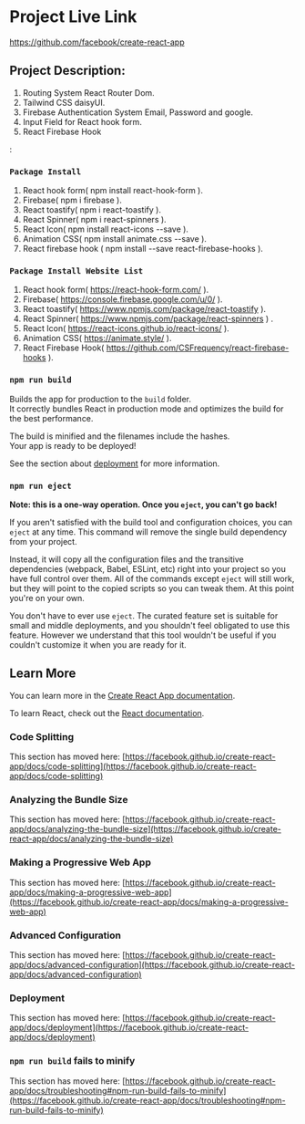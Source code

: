 # Project Live Link

https://github.com/facebook/create-react-app

## Project Description:
 1. Routing System React Router Dom.
 2. Tailwind CSS daisyUI.
 3. Firebase Authentication System Email, Password and google.
 4. Input Field for React hook form.
 5. React Firebase Hook

:

### `Package Install`
1. React hook form( npm install react-hook-form ).
2. Firebase( npm i firebase ).
3. React toastify( npm i react-toastify ).
4. React Spinner( npm i react-spinners ).
5. React Icon( npm install react-icons --save ).
6. Animation CSS( npm install animate.css --save ).
7. React firebase hook ( npm install --save react-firebase-hooks ).



### `Package Install Website List`
1. React hook form( https://react-hook-form.com/ ).
2. Firebase( https://console.firebase.google.com/u/0/ ).
3. React toastify( https://www.npmjs.com/package/react-toastify ).
4. React Spinner( https://www.npmjs.com/package/react-spinners ) .
5. React Icon( https://react-icons.github.io/react-icons/ ).
6. Animation CSS( https://animate.style/ ).
7. React Firebase Hook( https://github.com/CSFrequency/react-firebase-hooks ).


### `npm run build`

Builds the app for production to the `build` folder.\
It correctly bundles React in production mode and optimizes the build for the best performance.

The build is minified and the filenames include the hashes.\
Your app is ready to be deployed!

See the section about [deployment](https://facebook.github.io/create-react-app/docs/deployment) for more information.

### `npm run eject`

**Note: this is a one-way operation. Once you `eject`, you can't go back!**

If you aren't satisfied with the build tool and configuration choices, you can `eject` at any time. This command will remove the single build dependency from your project.

Instead, it will copy all the configuration files and the transitive dependencies (webpack, Babel, ESLint, etc) right into your project so you have full control over them. All of the commands except `eject` will still work, but they will point to the copied scripts so you can tweak them. At this point you're on your own.

You don't have to ever use `eject`. The curated feature set is suitable for small and middle deployments, and you shouldn't feel obligated to use this feature. However we understand that this tool wouldn't be useful if you couldn't customize it when you are ready for it.

## Learn More

You can learn more in the [Create React App documentation](https://facebook.github.io/create-react-app/docs/getting-started).

To learn React, check out the [React documentation](https://reactjs.org/).

### Code Splitting

This section has moved here: [https://facebook.github.io/create-react-app/docs/code-splitting](https://facebook.github.io/create-react-app/docs/code-splitting)

### Analyzing the Bundle Size

This section has moved here: [https://facebook.github.io/create-react-app/docs/analyzing-the-bundle-size](https://facebook.github.io/create-react-app/docs/analyzing-the-bundle-size)

### Making a Progressive Web App

This section has moved here: [https://facebook.github.io/create-react-app/docs/making-a-progressive-web-app](https://facebook.github.io/create-react-app/docs/making-a-progressive-web-app)

### Advanced Configuration

This section has moved here: [https://facebook.github.io/create-react-app/docs/advanced-configuration](https://facebook.github.io/create-react-app/docs/advanced-configuration)

### Deployment

This section has moved here: [https://facebook.github.io/create-react-app/docs/deployment](https://facebook.github.io/create-react-app/docs/deployment)

### `npm run build` fails to minify

This section has moved here: [https://facebook.github.io/create-react-app/docs/troubleshooting#npm-run-build-fails-to-minify](https://facebook.github.io/create-react-app/docs/troubleshooting#npm-run-build-fails-to-minify)
